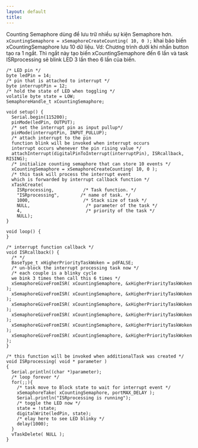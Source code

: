 ```yaml
---
layout: default
title: 
---
```


Counting Semaphore dùng để lưu trữ nhiều sự kiện Semaphore hơn.
```xCountingSemaphore = xSemaphoreCreateCounting( 10, 0 );``` khai báo biến xCountingSemaphore lưu 10 dữ liệu.
Vd: Chương trình dưới khi nhấn button tạo ra 1 ngắt. Thì ngắt này tạo biến xCountingSemaphore đến 6 lần và task ISRprocessing sẽ blink LED 3 lần theo 6 lần của biến.
```
/* LED pin */
byte ledPin = 14;
/* pin that is attached to interrupt */
byte interruptPin = 12;
/* hold the state of LED when toggling */
volatile byte state = LOW;
SemaphoreHandle_t xCountingSemaphore;

void setup() {
  Serial.begin(115200);
  pinMode(ledPin, OUTPUT);
  /* set the interrupt pin as input pullup*/
  pinMode(interruptPin, INPUT_PULLUP);
  /* attach interrupt to the pin
  function blink will be invoked when interrupt occurs
  interrupt occurs whenever the pin rising value */
  attachInterrupt(digitalPinToInterrupt(interruptPin), ISRcallback, RISING);
  /* initialize counting semaphore that can store 10 events */
  xCountingSemaphore = xSemaphoreCreateCounting( 10, 0 );
  /* this task will process the interrupt event 
  which is forwarded by interrupt callback function */
  xTaskCreate(
    ISRprocessing,           /* Task function. */
    "ISRprocessing",        /* name of task. */
    1000,                    /* Stack size of task */
    NULL,                     /* parameter of the task */
    4,                        /* priority of the task */
    NULL);  
}

void loop() {
}

/* interrupt function callback */
void ISRcallback() {
  /* */
  BaseType_t xHigherPriorityTaskWoken = pdFALSE;
  /* un-block the interrupt processing task now */
  /* each couple is a blinky cycle 
  we bink 3 times then call this 6 times */
  xSemaphoreGiveFromISR( xCountingSemaphore, &xHigherPriorityTaskWoken );
  xSemaphoreGiveFromISR( xCountingSemaphore, &xHigherPriorityTaskWoken );
  xSemaphoreGiveFromISR( xCountingSemaphore, &xHigherPriorityTaskWoken );
  xSemaphoreGiveFromISR( xCountingSemaphore, &xHigherPriorityTaskWoken );
  xSemaphoreGiveFromISR( xCountingSemaphore, &xHigherPriorityTaskWoken );
  xSemaphoreGiveFromISR( xCountingSemaphore, &xHigherPriorityTaskWoken );
}

/* this function will be invoked when additionalTask was created */
void ISRprocessing( void * parameter )
{
  Serial.println((char *)parameter);
  /* loop forever */
  for(;;){
    /* task move to Block state to wait for interrupt event */
    xSemaphoreTake( xCountingSemaphore, portMAX_DELAY );
    Serial.println("ISRprocessing is running");
    /* toggle the LED now */
    state = !state;
    digitalWrite(ledPin, state);
    /* elay here to see LED blinky */
    delay(1000);
  }
  vTaskDelete( NULL );
}
```